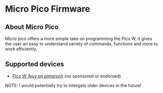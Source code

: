 # Micro Pico Firmware
## About Micro Pico
Micro pico offers a more simple take on programming the Pico W, it gives the user an easy to understand variety of commands, functions and more to work efficiently.
## Supported devices
- [Pico W (buy on pimoroni)](https://shop.pimoroni.com/products/raspberry-pi-pico-w?variant=40059369619539) (no sponsored or endorsed)

NOTE: I would potentially try to intergate older devices in the future!

